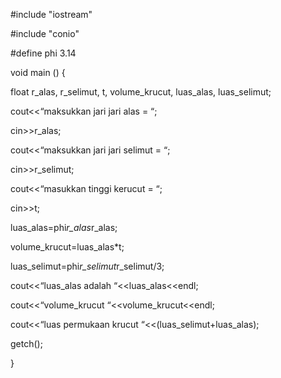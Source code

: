 #include "iostream"

#include "conio"

#define phi 3.14

void main ()
{

float r_alas, r_selimut, t, volume_krucut, luas_alas, luas_selimut;

cout<<“maksukkan jari jari alas = “;

cin>>r_alas;

cout<<“maksukkan jari jari selimut = “;

cin>>r_selimut;

cout<<“masukkan tinggi kerucut = “;

cin>>t;

luas_alas=phi*r_alas*r_alas;

volume_krucut=luas_alas*t;

luas_selimut=phi*r_selimut*r_selimut/3;

cout<<“luas_alas adalah “<<luas_alas<<endl;

cout<<“volume_krucut “<<volume_krucut<<endl;

cout<<“luas permukaan krucut “<<(luas_selimut+luas_alas);

getch();

}
